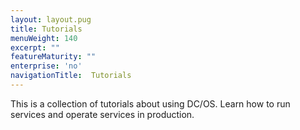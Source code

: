 ```yaml
---
layout: layout.pug
title: Tutorials
menuWeight: 140
excerpt: ""
featureMaturity: ""
enterprise: 'no'
navigationTitle:  Tutorials
---
```


<!-- This source repo for this topic is https://github.com/dcos/dcos-docs -->

This is a collection of tutorials about using DC/OS. Learn how to run services and operate services in production.
